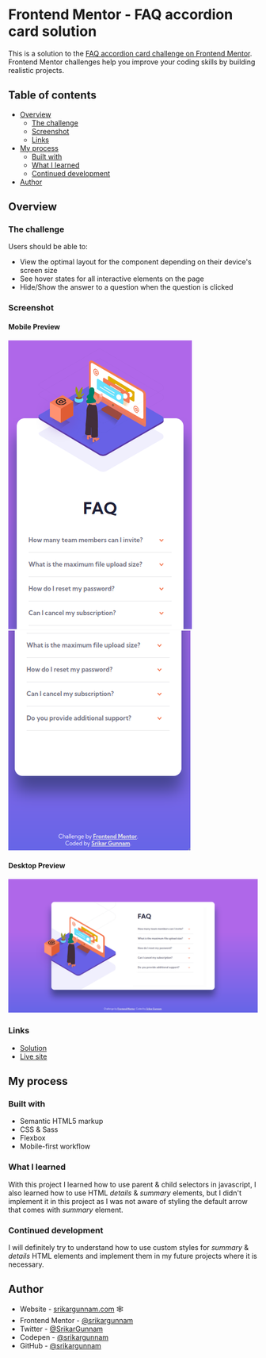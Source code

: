 # Frontend Mentor - FAQ accordion card solution

This is a solution to the [FAQ accordion card challenge on Frontend Mentor](https://www.frontendmentor.io/challenges/faq-accordion-card-XlyjD0Oam). Frontend Mentor challenges help you improve your coding skills by building realistic projects. 

## Table of contents

  - [Overview](#overview)
    - [The challenge](#the-challenge)
    - [Screenshot](#screenshot)
    - [Links](#links)
  - [My process](#my-process)
    - [Built with](#built-with)
    - [What I learned](#what-i-learned)
    - [Continued development](#continued-development)
  - [Author](#author)

## Overview

### The challenge

Users should be able to:

- View the optimal layout for the component depending on their device's screen size
- See hover states for all interactive elements on the page
- Hide/Show the answer to a question when the question is clicked

### Screenshot

#### Mobile Preview

 ![](design/my-solution-mobile-preview1.png) ![](design/my-solution-mobile-preview2.png) 

#### Desktop Preview

  ![](design/my-solution-desktop-preview.png)

### Links

- [Solution](https://github.com/srikargunnam/frontendmentor-faq-accordion-card-main)
- [Live site](https://srikargunnam.github.io/frontendmentor-faq-accordion-card-main/)

## My process

### Built with

- Semantic HTML5 markup
- CSS & Sass
- Flexbox
- Mobile-first workflow

### What I learned

With this project I learned how to use parent & child selectors in javascript, I also learned how to use HTML _details_ & _summary_ elements, but I didn't implement it in this project as I was not aware of styling the default arrow that comes with _summary_ element.

### Continued development

I will definitely try to understand how to use custom styles for _summary_ & _details_ HTML elements and implement them in my future projects where it is necessary.


## Author

- Website - [srikargunnam.com](https://srikargunnam.com) 	🕸
- Frontend Mentor - [@srikargunnam](https://www.frontendmentor.io/profile/srikargunnam)
- Twitter - [@SrikarGunnam](https://twitter.com/SrikarGunnam)
- Codepen - [@srikargunnam](https://codepen.io/srikargunnam)
- GitHub - [@srikargunnam](https://github.com/srikargunnam/)
